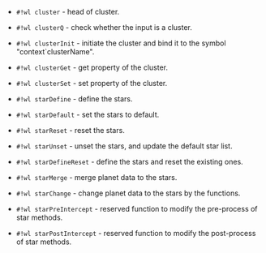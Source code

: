 <!-- Cluster.wl -->

* `#!wl cluster` - head of cluster.

* `#!wl clusterQ` - check whether the input is a cluster.

* `#!wl clusterInit` - initiate the cluster and bind it to the symbol \"context\`clusterName\".

* `#!wl clusterGet` - get property of the cluster.

* `#!wl clusterSet` - set property of the cluster.


<!-- Star.wl -->

* `#!wl starDefine` - define the stars.

* `#!wl starDefault` - set the stars to default.

* `#!wl starReset` - reset the stars.

* `#!wl starUnset` - unset the stars, and update the default star list.

* `#!wl starDefineReset` - define the stars and reset the existing ones.

* `#!wl starMerge` - merge planet data to the stars.

* `#!wl starChange` - change planet data to the stars by the functions.

* `#!wl starPreIntercept` - reserved function to modify the pre-process of star methods.

* `#!wl starPostIntercept` - reserved function to modify the post-process of star methods.